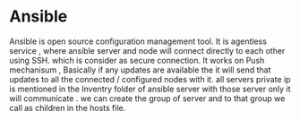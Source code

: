 # Ansible

Ansible is open source configuration management tool.
It is agentless service , where ansible server and node will connect directly to each other using SSH. which is consider as secure connection. 
It works on Push mechanisum , 
Basically if any updates are available the it will send that updates to all the connected / configured nodes with it.
all servers private ip is mentioned in the Inventry folder of ansible server with those server only it will communicate .
we can create the group of server and to that group we call as children in the hosts file.

